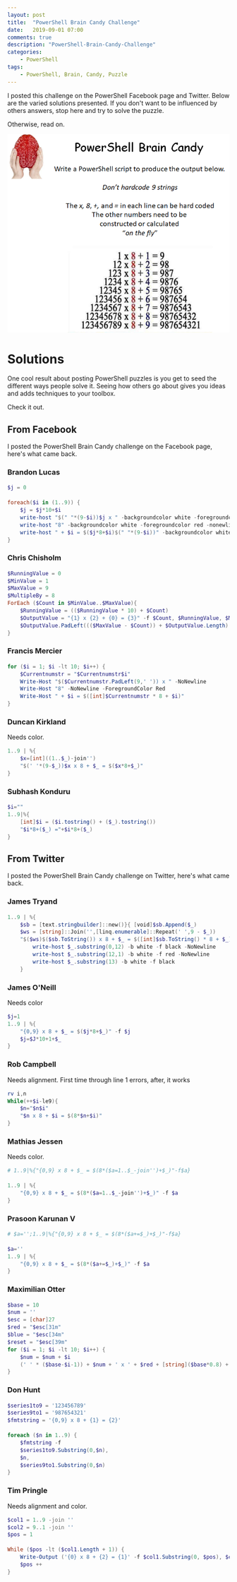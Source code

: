 ```yaml
---
layout: post
title:  "PowerShell Brain Candy Challenge"
date:   2019-09-01 07:00
comments: true
description: "PowerShell-Brain-Candy-Challenge"
categories:
    - PowerShell
tags:
    - PowerShell, Brain, Candy, Puzzle
---
```


I posted this challenge on the PowerShell Facebook page and Twitter. Below are the varied solutions presented. If you don't want to be influenced by others answers, stop here and try to solve the puzzle.

Otherwise, read on.

![](/images/posts/powerShellBrainCandy.png)

# Solutions

One cool result about posting PowerShell puzzles is you get to seed the different ways people solve it. Seeing how others go about gives you ideas and adds techniques to your toolbox.

Check it out.

## From Facebook

I posted the PowerShell Brain Candy challenge on the Facebook page, here's what came back.

### Brandon Lucas

```powershell
$j = 0

foreach($i in (1..9)) {
    $j = $j*10+$i
    write-host "$(" "*(9-$i))$j x " -backgroundcolor white -foregroundcolor black -nonewline
    write-host "8" -backgroundcolor white -foregroundcolor red -nonewline
    write-host " + $i = $($j*8+$i)$(" "*(9-$i))" -backgroundcolor white -foregroundcolor black
}
```

### Chris Chisholm

```powershell
$RunningValue = 0
$MinValue = 1
$MaxValue = 9
$MultipleBy = 8
ForEach ($Count in $MinValue..$MaxValue){
    $RunningValue = (($RunningValue * 10) + $Count)
    $OutputValue = "{1} x {2} + {0} = {3}" -f $Count, $RunningValue, $MultipleBy, $(($RunningValue * $MultipleBy) + $Count)
    $OutputValue.PadLeft((($MaxValue - $Count)) + $OutputValue.Length)
}
```

### Francis Mercier

```powershell
for ($i = 1; $i -lt 10; $i++) {
    $Currentnumstr = "$Currentnumstr$i"
    Write-Host "$($Currentnumstr.PadLeft(9,' ')) x " -NoNewline
    Write-Host "8" -NoNewline -ForegroundColor Red
    Write-Host " + $i = $([int]$Currentnumstr * 8 + $i)"
}
```

### Duncan Kirkland

Needs color.

```powershell
1..9 | %{
    $x=[int]((1..$_)-join'')
    "$(' '*(9-$_))$x x 8 + $_ = $($x*8+$_)"
}
```

### Subhash Konduru

```powershell
$i=""
1..9|%{
    [int]$i = ($i.tostring() + ($_).tostring())
    "$i*8+($_) ="+$i*8+($_)
}
```

## From Twitter
I posted the PowerShell Brain Candy challenge on Twitter, here's what came back.

### James Tryand

```powershell
1..9 | %{
    $sb = [text.stringbuilder]::new()}{ [void]$sb.Append($_)
    $ws = [string]::Join('',[linq.enumerable]::Repeat(' ',9 - $_))
    "$($ws)$($sb.ToString()) x 8 + $_ = $([int]$sb.ToString() * 8 + $_)$($ws)" } | %{
        write-host $_.substring(0,12) -b white -f black -NoNewline
        write-host $_.substring(12,1) -b white -f red -NoNewline
        write-host $_.substring(13) -b white -f black
    }
```

### James O'Neill

Needs color

```powershell
$j=1
1..9 | %{
    "{0,9} x 8 + $_ = $($j*8+$_)" -f $j
    $j=$J*10+1+$_
}
```

### Rob Campbell

Needs alignment. First time through line 1 errors, after, it works

```powershell
rv i,n
While(++$i-le9){
    $n="$n$i"
    "$n x 8 + $i = $(8*$n+$i)"
}
```

### Mathias Jessen

Needs color.

```powershell
# 1..9|%{"{0,9} x 8 + $_ = $(8*($a=1..$_-join'')+$_)"-f$a}

1..9 | %{
    "{0,9} x 8 + $_ = $(8*($a=1..$_-join'')+$_)" -f $a
}
```

### Prasoon Karunan V


```powershell
# $a='';1..9|%{"{0,9} x 8 + $_ = $(8*($a+=$_)+$_)"-f$a}

$a=''
1..9 | %{
    "{0,9} x 8 + $_ = $(8*($a+=$_)+$_)" -f $a
}

```

### Maximilian Otter

```powershell
$base = 10
$num = ''
$esc = [char]27
$red = "$esc[31m"
$blue = "$esc[34m"
$reset = "$esc[39m"
for ($i = 1; $i -lt 10; $i++) {
    $num = $num + $i
    (' ' * ($base-$i-1)) + $num + ' x ' + $red + [string]($base*0.8) + $reset + ' + ' + $blue + $i + $reset + ' = ' + [string]([int32]$num * ($base * 0.8) + $i)
}
```

### Don Hunt

```powershell
$series1to9 = '123456789'
$series9to1 = '987654321'
$fmtstring = '{0,9} x 8 + {1} = {2}'

foreach ($n in 1..9) {
    $fmtstring -f
    $series1to9.Substring(0,$n),
    $n,
    $series9to1.Substring(0,$n)
}
```

### Tim Pringle

Needs alignment and color.

```powershell
$col1 = 1..9 -join ''
$col2 = 9..1 -join ''
$pos = 1

While ($pos -lt ($col1.Length + 1)) {
    Write-Output ('{0} x 8 + {2} = {1}' -f $col1.Substring(0, $pos), $col2.Substring(0, $pos), $col1.Substring($pos - 1, 1))
    $pos ++
}
```